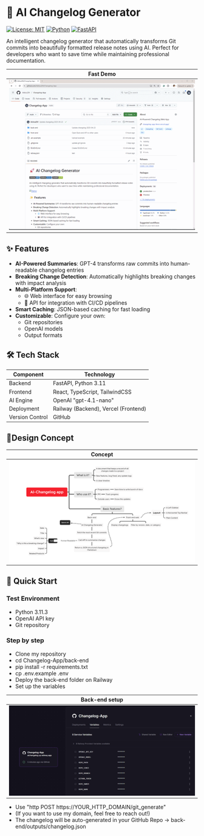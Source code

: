 # 🚀 AI Changelog Generator

[![License: MIT](https://img.shields.io/badge/License-MIT-blue.svg)](https://opensource.org/licenses/MIT)
[![Python](https://img.shields.io/badge/Python-3.11+-blue.svg)](https://www.python.org/)
[![FastAPI](https://img.shields.io/badge/FastAPI-0.95-green.svg)](https://fastapi.tiangolo.com/)



An intelligent changelog generator that automatically transforms Git commits into beautifully formatted release notes using AI. Perfect for developers who want to save time while maintaining professional documentation.

|Fast Demo|
|:-:|
|<img src="img/demo.gif" width=800>|

## ✨ Features

- **AI-Powered Summaries**: GPT-4 transforms raw commits into human-readable changelog entries
- **Breaking Change Detection**: Automatically highlights breaking changes with impact analysis
- **Multi-Platform Support**: 
  - 🌐 Web interface for easy browsing
  - 🤖 API for integration with CI/CD pipelines
- **Smart Caching**: JSON-based caching for fast loading
- **Customizable**: Configure your own:
  - Git repositories
  - OpenAI models
  - Output formats

## 🛠️ Tech Stack

| Component       | Technology |
|-----------------|------------|
| Backend         | FastAPI, Python 3.11 |
| Frontend        | React, TypeScript, TailwindCSS |
| AI Engine       | OpenAI "gpt-4.1-nano" |
| Deployment      | Railway (Backend), Vercel (Frontend) |
| Version Control | GitHub |


## 🎨Design Concept

|Concept|
|:-:|
|<img src="img/AI-Changelog app.png" width=800>|

## 🚀 Quick Start

### Test Environment
- Python 3.11.3
- OpenAI API key
- Git repository

### Step by step
- Clone my repository
- cd Changelog-App/back-end
- pip install -r requirements.txt
- cp .env.example .env
- Deploy the back-end folder on Railway
- Set up the variables

|Back-end setup|
|:-:|
|<img src="img/back-end.png" width=800>|

- Use "http POST https://YOUR_HTTP_DOMAIN/git_generate"
- (If you want to use my domain, feel free to reach out!)
- The changelog will be auto-generated in your GitHub Repo -> back-end/outputs/changelog.json






